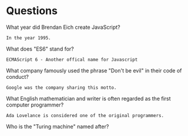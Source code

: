# Questions

What year did Brendan Eich create JavaScript?

```
In the year 1995.
```

What does "ES6" stand for?

```
ECMAScript 6 - Another offical name for Javascript
```

What company famously used the phrase "Don't be evil" in their code of conduct?

```
Google was the company sharing this motto.
```

What English mathematician and writer is often regarded as the first computer programmer?

```
Ada Lovelance is considered one of the original programmers.
```

Who is the "Turing machine" named after?

```

```
